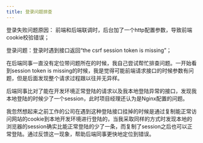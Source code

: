 ```yaml
---
title: 登录问题排查
---
```

登录失败问题原因：
前端和后端联调时，后台加了一个http配置参数，导致前端cookie校验错误；

登录问题：登录时遇到接口返回“the csrf session token is missing”；

在后端同事一直没有定位带问题所在的时候，我自己尝试帮忙排查问题。一开始看到session token is missing的时候，我是觉得可能前端请求接口的时候参数有问题，但是后面发现整个请求过程跟以往并无异样。

后端同事比对了能在开发环境正常登陆的请求以及我本地登陆异常的接口，发现我本地登陆的时候少了一个session，此时项目经理还认为是Nginx配置的问题。

我忽然想起来之前工作的公司在遇到这种登陆接口挂掉的时候是通过复制能正常访问网站的cookie到本地开发环境进行登陆的，当我采取同样的方式时发现本地的浏览器的session确实比能正常登陆的少了一条，而复制了session之后也可以正常登陆。通过反馈这一现象，帮助后端同事更快地定位到错误。